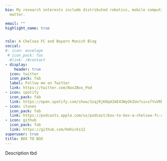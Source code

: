 ```yaml
---
bio: My research interests include distributed robotics, mobile computing and programmable
  matter.

email: ""
highlight_name: true


role: A Chelsea FC and Bayern Munich Blog
social:
#- icon: envelope
 # icon_pack: fas
  #link: /#contact
- display:
    header: true
  icon: twitter
  icon_pack: fab
  label: Follow me on Twitter
  link: https://twitter.com/Box2Box_Pod
- icon: spotify
  icon_pack: fab
  link: https://open.spotify.com/show/3zqjRjK0q4ZmE43WyOkIUo?si=sfYuVRhMSw690ArPuNKXPw&nd=1
- icon: itunes
  icon_pack: fab
  link: https://podcasts.apple.com/us/podcast/box-to-box-a-chelsea-fc-and-bayern-munich-podcast/id1579056772
- icon: github
  icon_pack: fab
  link: https://github.com/hmhicks12
superuser: true
title: BOX TO BOX
---
```


Description tbd


